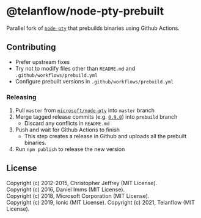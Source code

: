 # @telanflow/node-pty-prebuilt

Parallel fork of [`node-pty`](https://github.com/microsoft/node-pty) that prebuilds binaries using Github Actions.

## Contributing

- Prefer upstream fixes
- Try not to modify files other than `README.md` and `.github/workflows/prebuild.yml`
- Configure prebuilt versions in `.github/workflows/prebuild.yml`

### Releasing

1. Pull `master` from [`microsoft/node-pty`](https://github.com/microsoft/node-pty) into `master` branch
1. Merge tagged release commits (e.g. [`0.9.0`](https://github.com/microsoft/node-pty/releases/tag/0.9.0)) into `prebuild` branch
    - Discard any conflicts in `README.md`
1. Push and wait for Github Actions to finish
    - This step creates a release in Github and uploads all the prebuilt binaries.
1. Run `npm publish` to release the new version

## License

Copyright (c) 2012-2015, Christopher Jeffrey (MIT License).<br>
Copyright (c) 2016, Daniel Imms (MIT License).<br>
Copyright (c) 2018, Microsoft Corporation (MIT License).<br>
Copyright (c) 2019, Ionic (MIT License).
Copyright (c) 2021, Telanflow (MIT License).
